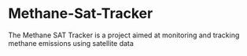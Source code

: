 # Methane-Sat-Tracker
The Methane SAT Tracker is a project aimed at monitoring and tracking methane emissions using satellite data
